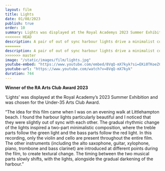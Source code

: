```yaml
---
layout: film
title: Lights
date: 01/08/2023
publish: true
order: 10
summary: Lights was displayed at the Royal Academys 2023 Summer Exhibition and was chosen for the Under-35 Arts Club Award.
<<<<<<< HEAD
description: A pair of out of sync harbour lights drive a minimalist composition.
=======
description: A pair of out of sync harbour lights drive a minimalist composition.x
>>>>>>> master
image: "/static/images/film/lights.jpg"
youtube-embed: "https://www.youtube.com/embed/8VqQ-mX7kyk?si=EKi0TKoeZCx5c2jZ"
youtube-url: "https://www.youtube.com/watch?v=8VqQ-mX7kyk"
duration: 744
---
```


<div class="main" markdown="1">

**Winner of the RA Arts Club Award 2023**

&lsquo;Lights&rsquo; was displayed at the Royal Academy&rsquo;s 2023 Summer Exhibition and was chosen for the Under-35 Arts Club Award.

&ldquo;The idea for this film came when I was on an evening walk at Littlehampton beach. I found the harbour lights particularly beautiful and I noticed that they were slightly out of sync with each other. The gradual rhythmic change of the lights inspired a two-part minimalistic composition, where the treble parts follow the green light and the bass parts follow the red light. In this recording, only the violin and cello are present throughout the entire film. The other instruments (including the alto saxophone, guitar, xylophone, piano, trombone and bass clarinet) are introduced at different points during the film, to create textural change. The timing between the two musical parts slowly shifts, with the lights, alongside the gradual darkening of the harbour.&rdquo;

</div>
